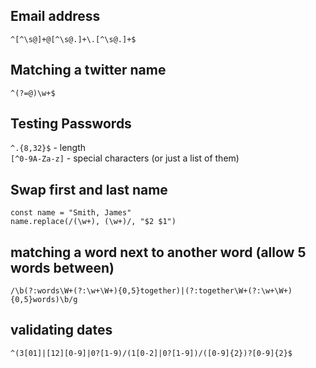 ## Email address
``^[^\s@]+@[^\s@.]+\.[^\s@.]+$``

## Matching a twitter name
``^(?=@)\w+$``

## Testing Passwords
``^.{8,32}$`` - length   
``[^0-9A-Za-z]`` - special characters (or just a list of them)

## Swap first and last name
```
const name = "Smith, James"
name.replace(/(\w+), (\w+)/, "$2 $1")
```

## matching a word next to another word (allow 5 words between)
``/\b(?:words\W+(?:\w+\W+){0,5}together)|(?:together\W+(?:\w+\W+){0,5}words)\b/g``

## validating dates
``^(3[01]|[12][0-9]|0?[1-9)/(1[0-2]|0?[1-9])/([0-9]{2})?[0-9]{2}$``
